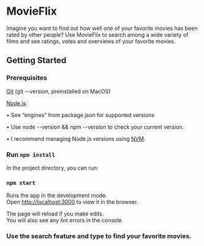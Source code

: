 # MovieFlix

Imagine you want to find out how well one of your favorite movies has been rated by other people? Use MovieFlix to search among a wide variety of films and see ratings, votes and overviews of your favorite movies.

## Getting Started

### Prerequisites

[Git](https://git-scm.com/) (git --version, preinstalled on MacOS)

[Node.js](https://nodejs.org/en/download/):

• See “engines” from package.json for supported versions

• Use node --version && npm --version to check your current version.

• I recommend managing Node.js versions using [NVM](https://github.com/creationix/nvm).

### Run `npm install`

In the project directory, you can run:

### `npm start`

Runs the app in the development mode.<br>
Open [http://localhost:3000](http://localhost:3000) to view it in the browser.

The page will reload if you make edits.<br>
You will also see any lint errors in the console.

### Use the search feature and type to find your favorite movies.
